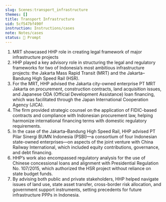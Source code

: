 ```yaml
---
slug: Scenes:transport_infrastructure
themes: []
title: Transport Infrastructure
uid: 5cf547bf490f
instruction: Instructions/cases
note: Notes/cases
status: 💬 Prompt
---
```

1. MRT showcased HHP role in creating legal framework of major infrastructure projects
1. HHP played a key advisory role in structuring the legal and regulatory frameworks for two of Indonesia’s most ambitious infrastructure projects: the Jakarta Mass Rapid Transit (MRT) and the Jakarta–Bandung High Speed Rail (HSR).
2. For the MRT, HHP advised the Jakarta city-owned enterprise PT MRT Jakarta on procurement, construction contracts, land acquisition issues, and Japanese ODA (Official Development Assistance) loan financing, which was facilitated through the Japan International Cooperation Agency (JICA).
3. The firm provided strategic counsel on the application of FIDIC-based contracts and compliance with Indonesian procurement law, helping harmonize international financing terms with domestic regulatory requirements.
4. In the case of the Jakarta–Bandung High Speed Rail, HHP advised PT Pilar Sinergi BUMN Indonesia (PSBI)—a consortium of four Indonesian state-owned enterprises—on aspects of the joint venture with China Railway International, which included equity contributions, governance, and debt financing.
5. HHP’s work also encompassed regulatory analysis for the use of Chinese concessional loans and alignment with Presidential Regulation No. 107/2015, which authorized the HSR project without reliance on state budget funds.
6. By advising both public and private stakeholders, HHP helped navigate issues of land use, state asset transfer, cross-border risk allocation, and government support instruments, setting precedents for future infrastructure PPPs in Indonesia.
